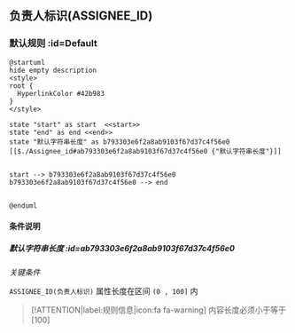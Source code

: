 ## 负责人标识(ASSIGNEE_ID) <!-- {docsify-ignore-all} -->

   

### 默认规则 :id=Default

```plantuml
@startuml
hide empty description
<style>
root {
  HyperlinkColor #42b983
}
</style>

state "start" as start  <<start>>
state "end" as end <<end>>
state "默认字符串长度" as b793303e6f2a8ab9103f67d37c4f56e0 [[$./Assignee_id#ab793303e6f2a8ab9103f67d37c4f56e0 {"默认字符串长度"}]]


start --> b793303e6f2a8ab9103f67d37c4f56e0 
b793303e6f2a8ab9103f67d37c4f56e0 --> end 


@enduml
```

#### 条件说明

##### 默认字符串长度 :id=ab793303e6f2a8ab9103f67d37c4f56e0


*关键条件*


`ASSIGNEE_ID(负责人标识)` 属性长度在区间 `(0 , 100]` 内

> [!ATTENTION|label:规则信息|icon:fa fa-warning]
> 内容长度必须小于等于[100]







